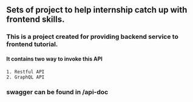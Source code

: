 ## Sets of project to help internship catch up with frontend skills.
### This is a project created for providing backend service to frontend tutorial.

#### It contains two way to invoke this API
    1. Restful API 
    2. GraphQL API

### swagger can be found in /api-doc